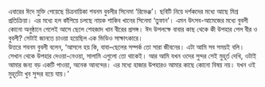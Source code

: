 এবারের ঈদে মুক্তি পেয়েছে চিত্রনায়িকা শবনম বুবলীর সিনেমা ‘রিভেঞ্জ’। ছবিটি নিয়ে দর্শকদের মধ্যে আছে মিশ্র প্রতিক্রিয়া। এর মধ্যে হল কাঁপিয়ে চলছে নায়ক শাকিব খানের সিনেমা ‘তুফান’। এমন উৎসব-আমেজের মধ্যে বুবলী কোনো অনুষ্ঠানে গেলেই আসে ছেলে শেহজাদ খান বীরের প্রসঙ্গ। ঈদ উপলক্ষে বাবার কাছ থেকে কী উপহার পেল বীর ও বুবলী? সেটাই জানতে চাওয়া হয়েছিল এক ভিডিও সাক্ষাৎকারে।  
উত্তরে শবনম বুবলী বলেন, ‘আসলে হয় কি, বাবা–ছেলের সম্পর্ক তো সারা জীবনের। এটা আমি সব সময়ই বলি। সেখান থেকে উপহার দেওয়া-নেওয়া, সালামি এগুলো তো থাকেই। আর আমি যখন ওদের সুন্দর সেই মুহূর্ত দেখি, ওটাই আমার জন্য বড় একটি পাওয়া, অনেক আনন্দের। এর মধ্যে হাজার উপহারও আমার কাছে কোনো বিষয় নয়। যখন ওই মুহূর্তটা খুব সুন্দর হয়ে যায়।’
